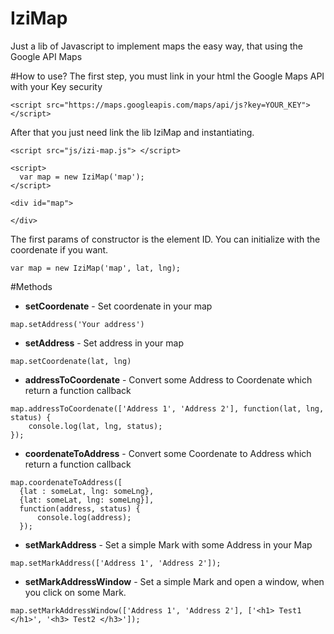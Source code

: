 # IziMap
Just a lib of Javascript to implement maps the easy way,  that using the Google API Maps

#How to use?
The first step, you must link in your html the Google Maps API with your Key security 
```
<script src="https://maps.googleapis.com/maps/api/js?key=YOUR_KEY"> </script>
```

After that you just need link the lib IziMap and instantiating.

```
<script src="js/izi-map.js"> </script>

<script>
  var map = new IziMap('map');
</script>

<div id="map">

</div>
```
The first params of constructor is the element ID. You can initialize with the coordenate if you want.
```
var map = new IziMap('map', lat, lng);

```

#Methods
- **setCoordenate** - Set coordenate in your map
```
map.setAddress('Your address')
```
- **setAddress** - Set address in your map
```
map.setCoordenate(lat, lng)
```
- **addressToCoordenate** - Convert some Address to Coordenate which return a function callback
```
map.addressToCoordenate(['Address 1', 'Address 2'], function(lat, lng, status) {
    console.log(lat, lng, status);
});
```
- **coordenateToAddress** - Convert some Coordenate to Address which return a function callback 
```
map.coordenateToAddress([
  {lat : someLat, lng: someLng},
  {lat: someLat, lng: someLng}], 
  function(address, status) {
      console.log(address);
  });

```
- **setMarkAddress** - Set a simple Mark with some Address in your Map 
```
map.setMarkAddress(['Address 1', 'Address 2']);
```

- **setMarkAddressWindow** - Set a simple Mark and open a window, when you click on some Mark.
```
map.setMarkAddressWindow(['Address 1', 'Address 2'], ['<h1> Test1 </h1>', '<h3> Test2 </h3>']);
```



